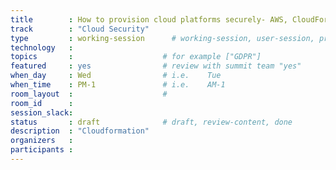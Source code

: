 ```yaml
---
title        : How to provision cloud platforms securely- AWS, CloudFormation, templates
track        : "Cloud Security"
type         : working-session      # working-session, user-session, product-session
technology   :
topics       :                    # for example ["GDPR"]
featured     : yes                # review with summit team "yes"
when_day     : Wed                # i.e.    Tue
when_time    : PM-1               # i.e.    AM-1
room_layout  :                    #
room_id      :
session_slack: 
status       : draft              # draft, review-content, done
description  : "Cloudformation"
organizers   :
participants :
---
```



<!--(add intro)

## Terraform

(...)

## What

(...)

## Outcomes

(...)

## References

(...)


## Previous-->
